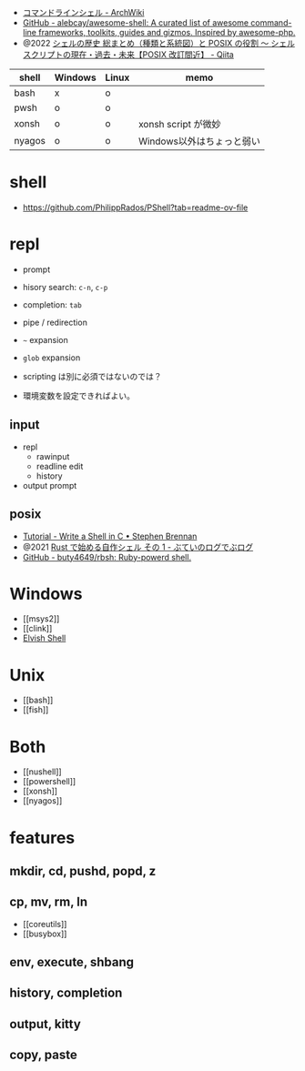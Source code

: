 - [コマンドラインシェル - ArchWiki](https://wiki.archlinux.jp/index.php/%E3%82%B3%E3%83%9E%E3%83%B3%E3%83%89%E3%83%A9%E3%82%A4%E3%83%B3%E3%82%B7%E3%82%A7%E3%83%AB)
- [GitHub - alebcay/awesome-shell: A curated list of awesome command-line frameworks, toolkits, guides and gizmos. Inspired by awesome-php.](https://github.com/alebcay/awesome-shell)
- @2022 [シェルの歴史 総まとめ（種類と系統図）と POSIX の役割 〜 シェルスクリプトの現在・過去・未来【POSIX 改訂間近】 - Qiita](https://qiita.com/ko1nksm/items/e7f43428352c0b4c78f9)

| shell  | Windows | Linux | memo                      |
| ------ | ------- | ----- | ------------------------- |
| bash   | x       | o     |                           |
| pwsh   | o       | o     |                           |
| xonsh  | o       | o     | xonsh script が微妙       |
| nyagos | o       | o     | Windows以外はちょっと弱い |

# shell

- https://github.com/PhilippRados/PShell?tab=readme-ov-file

# repl

- prompt
- hisory search: `c-n`, `c-p`
- completion: `tab`
- pipe / redirection
- `~` expansion
- `glob` expansion

- scripting は別に必須ではないのでは？
- 環境変数を設定できればよい。

## input

- repl
  - rawinput
  - readline edit
  - history
- output prompt

## posix

- [Tutorial - Write a Shell in C • Stephen Brennan](https://brennan.io/2015/01/16/write-a-shell-in-c/)
- @2021 [Rust で始める自作シェル その 1 - ぶていのログでぶログ](https://tech.buty4649.net/entry/2021/12/19/235124)
- [GitHub - buty4649/rbsh: Ruby-powerd shell.](https://github.com/buty4649/rbsh)

# Windows

- [[msys2]]
- [[clink]]
- [Elvish Shell](https://elv.sh/)

# Unix

- [[bash]]
- [[fish]]

# Both

- [[nushell]]
- [[powershell]]
- [[xonsh]]
- [[nyagos]]

# features

## mkdir, cd, pushd, popd, z

## cp, mv, rm, ln

- [[coreutils]]
- [[busybox]]

## env, execute, shbang

## history, completion

## output, kitty

## copy, paste

